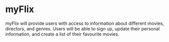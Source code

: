 # myFlix

 myFlix will provide users with access to information about different movies, directors, and genres. Users will be able to sign up, update their personal information, and create a list of their favourite movies.